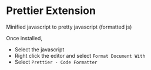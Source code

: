 # Prettier Extension

Minified javascript to pretty javascript (formatted js)

Once installed,
- Select the javascript
- Right click the editor and select `Format Document With`
- Select `Prettier - Code Formatter`